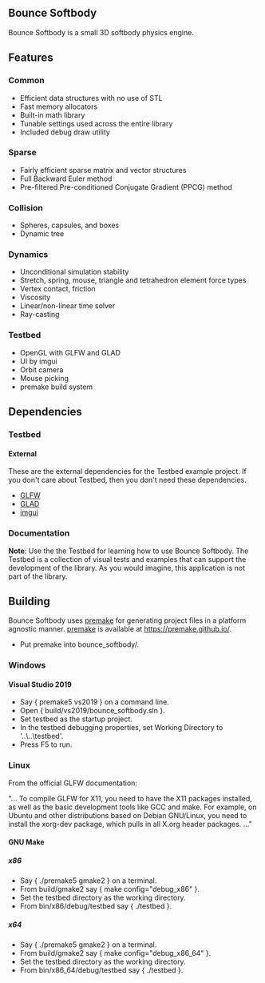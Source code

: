 ## Bounce Softbody

Bounce Softbody is a small 3D softbody physics engine.

## Features

### Common

* Efficient data structures with no use of STL
* Fast memory allocators
* Built-in math library
* Tunable settings used across the entire library
* Included debug draw utility

### Sparse

* Fairly efficient sparse matrix and vector structures
* Full Backward Euler method
* Pre-filtered Pre-conditioned Conjugate Gradient (PPCG) method

### Collision

* Spheres, capsules, and boxes
* Dynamic tree

### Dynamics

* Unconditional simulation stability
* Stretch, spring, mouse, triangle and tetrahedron element force types
* Vertex contact, friction
* Viscosity
* Linear/non-linear time solver
* Ray-casting

### Testbed
	
* OpenGL with GLFW and GLAD
* UI by imgui
* Orbit camera
* Mouse picking
* premake build system

## Dependencies

### Testbed

#### External 

These are the external dependencies for the Testbed example project. If you don't care about Testbed, then you don't need these dependencies. 

* [GLFW](https://www.glfw.org/)
* [GLAD](https://glad.dav1d.de/)
* [imgui](https://github.com/ocornut/imgui)

### Documentation

**Note**: Use the the Testbed for learning how to use Bounce Softbody. The Testbed is a collection of visual tests and examples that can support the development of the library. As you would imagine, this application is not part of the library.

## Building

Bounce Softbody uses [premake](https://premake.github.io/) for generating project files in a platform agnostic manner. [premake](https://premake.github.io/) is available at https://premake.github.io/.

* Put premake into bounce_softbody/.

### Windows 

#### Visual Studio 2019

* Say { premake5 vs2019 } on a command line. 
* Open { build/vs2019/bounce_softbody.sln }.
* Set testbed as the startup project.
* In the testbed debugging properties, set Working Directory to '..\\..\testbed'.
* Press F5 to run.

### Linux

From the official GLFW documentation:

"... To compile GLFW for X11, you need to have the X11 packages installed, as well as the basic development tools like GCC and make. For example, on Ubuntu and other distributions based on Debian GNU/Linux, you need to install the xorg-dev package, which pulls in all X.org header packages. ..."

#### GNU Make

##### x86

* Say { ./premake5 gmake2 } on a terminal.
* From build/gmake2 say { make config="debug_x86" }.
* Set the testbed directory as the working directory.
* From bin/x86/debug/testbed say { ./testbed }.

##### x64

* Say { ./premake5 gmake2 } on a terminal.
* From build/gmake2 say { make config="debug_x86_64" }.
* Set the testbed directory as the working directory.
* From bin/x86_64/debug/testbed say { ./testbed }.
